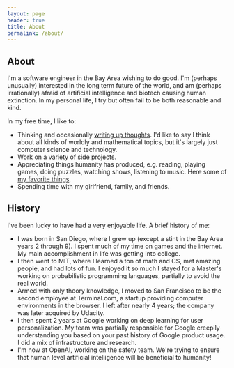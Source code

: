 ```yaml
---
layout: page
header: true
title: About
permalink: /about/
---
```


## About

I'm a software engineer in the Bay Area wishing to do good.
I'm (perhaps unusually) interested in the long term future of the world,
and am (perhaps irrationally) afraid of artificial intelligence and biotech causing human extinction.
In my personal life, I try but often fail to be both reasonable and kind.

In my free time, I like to:
- Thinking and occasionally [writing up thoughts](/blog).
  I'd like to say I think about all kinds of worldly and mathematical topics, but it's largely just computer science and technology.
- Work on a variety of [side projects](/projects).
- Appreciating things humanity has produced, e.g. reading, playing games, doing puzzles, watching shows, listening to music.
  Here some of [my favorite things](/favorites).
- Spending time with my girlfriend, family, and friends.

## History

I've been lucky to have had a very enjoyable life. A brief history of me:
- I was born in San Diego, where I grew up (except a stint in the Bay Area years 2 through 9).
  I spent much of my time on games and the internet.  My main accomplishment in life was getting into college.
- I then went to MIT, where I learned a ton of math and CS, met amazing people, and had lots of fun.
  I enjoyed it so much I stayed for a Master's working on probabilistic programming languages, partially to avoid the real world.
- Armed with only theory knowledge, I moved to San Francisco to be the second employee at Terminal.com,
  a startup providing computer environments in the browser. I left after nearly 4 years; the company was later acquired by Udacity.
- I then spent 2 years at Google working on deep learning for user personalization.
  My team was partially responsible for Google creepily understanding you based on your past history of Google product usage.  I did a mix of infrastructure and research.
- I'm now at OpenAI, working on the safety team.
  We're trying to ensure that human level artificial intelligence will be beneficial to humanity!

